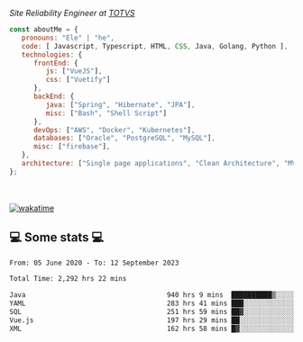 <p><em>Site Reliability Engineer at <a href="https://www.totvs.com/">TOTVS</a></br>
</em></p>


```javascript
const aboutMe = {
   pronouns: "Ele" | "he",
   code: [ Javascript, Typescript, HTML, CSS, Java, Golang, Python ],
   technologies: {
      frontEnd: {
         js: ["VueJS"],
         css: ["Vuetify"]
      },
      backEnd: {
         java: ["Spring", "Hibernate", "JPA"],
         misc: ["Bash", "Shell Script"]
      },
      devOps: ["AWS", "Docker", "Kubernetes"],
      databases: ["Oracle", "PostgreSQL", "MySQL"],
      misc: ["firebase"],
   },
   architecture: ["Single page applications", "Clean Architecture", "MVC", "Microservices"],
};
```
</br></br>
[![wakatime](https://wakatime.com/badge/user/a3a8ed06-d304-4d6b-bc86-4adc418cdea7.svg)](https://wakatime.com/@a3a8ed06-d304-4d6b-bc86-4adc418cdea7)
<h2>💻 Some stats 💻</h2>

<!--START_SECTION:waka-->

```txt
From: 05 June 2020 - To: 12 September 2023

Total Time: 2,292 hrs 22 mins

Java                                   940 hrs 9 mins  ██████████▒░░░░░░░░░░░░░░   41.01 %
YAML                                   283 hrs 41 mins ███░░░░░░░░░░░░░░░░░░░░░░   12.38 %
SQL                                    251 hrs 59 mins ██▓░░░░░░░░░░░░░░░░░░░░░░   10.99 %
Vue.js                                 197 hrs 29 mins ██░░░░░░░░░░░░░░░░░░░░░░░   08.62 %
XML                                    162 hrs 58 mins █▓░░░░░░░░░░░░░░░░░░░░░░░   07.11 %
```

<!--END_SECTION:waka-->
